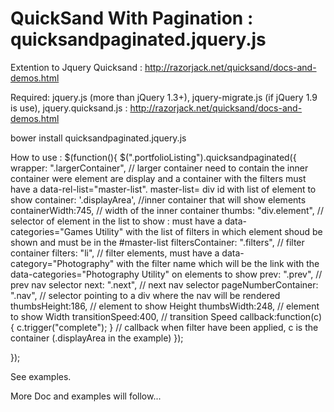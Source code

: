 QuickSand With Pagination : quicksandpaginated.jquery.js
============================
Extention to Jquery Quicksand : http://razorjack.net/quicksand/docs-and-demos.html

Required:
jquery.js (more than jQuery 1.3+), 
jquery-migrate.js (if jQuery 1.9 is use),
jquery.quicksand.js : http://razorjack.net/quicksand/docs-and-demos.html


bower install quicksandpaginated.jquery.js


How to use :
$(function(){
  $(".portfolioListing").quicksandpaginated({
		wrapper: ".largerContainer", // larger container need to contain the inner container were element are display and a container with the filters must have a data-rel-list="master-list". master-list= div id with list of element to show
		container: '.displayArea', //inner container that will show elements
		containerWidth:745, // width of the inner container
		thumbs: "div.element", // selector of element in the list to show : must have a data-categories="Games Utility" with the list of filters in which element shoud be shown and must be in the #master-list 
		filtersContainer: ".filters",  // filter container
		filters: "li",  // filter elements, must have a data-category="Photography" with the filter name which will be the link with the data-categories="Photography Utility" on elements to show 
		prev: ".prev", // prev nav selector
		next: ".next", // next nav selector
		pageNumberContainer: ".nav", // selector pointing to a div where the nav will be rendered
		thumbsHeight:186, // element to show Height
		thumbsWidth:248, // element to show Width
		transitionSpeed:400, // transition Speed
		callback:function(c) { c.trigger("complete"); } // callback when filter have been applied, c is the container (.displayArea in the example)
	});

});

See examples.


More Doc and examples will follow...
